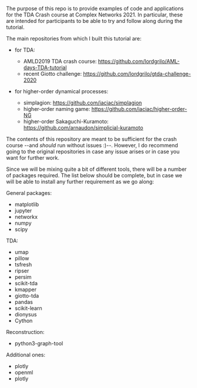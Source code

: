
The purpose of this repo is to provide examples of code and applications for the TDA Crash course at Complex Networks 2021. In particular, these are intended for participants to be able to try and follow along during the tutorial. 

The main repositories from which I built this tutorial  are:

- for TDA: 
	- AMLD2019 TDA crash course: https://github.com/lordgrilo/AML-days-TDA-tutorial
	- recent Giotto challenge: https://github.com/lordgrilo/gtda-challenge-2020


- for higher-order dynamical processes:
	- simplagion: https://github.com/iaciac/simplagion
	- higher-order naming game: https://github.com/iaciac/higher-order-NG
	- higher-order Sakaguchi-Kuramoto: https://github.com/arnaudon/simplicial-kuramoto


The contents of this repository are meant to be sufficient for the crash course --and *should* run without issues :)--. However, I do recommend going to the original repositories in case any issue arises or in case you want for further work. 

Since we will be mixing quite a bit of different tools, there will be a number of packages required. 
The list below should be complete, but in case we will be able to install any further requirement as we go along:

General packages:
- matplotlib
- jupyter
- networkx
- numpy 
- scipy

TDA:
- umap
- pillow
- tsfresh
- ripser
- persim
- scikit-tda
- kmapper
- giotto-tda
- pandas
- scikit-learn
- dionysus
- Cython

Reconstruction:
- python3-graph-tool

Additional ones:
- plotly
- openml
- plotly
